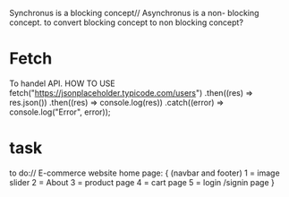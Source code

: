 Synchronus is a blocking concept//
Asynchronus is a non- blocking concept.
to convert blocking concept to non blocking concept?
# Fetch 
To handel API.
HOW TO USE fetch("https://jsonplaceholder.typicode.com/users")
  .then((res) => res.json())
  .then((res) => console.log(res))
  .catch((error) => console.log("Error", error));
 # task 
 to do:// E-commerce website
 home page:
 {  (navbar and footer)
   1 = image slider 
   2 = About
   3 = product page
   4 = cart page
   5 = login /signin page
 }
